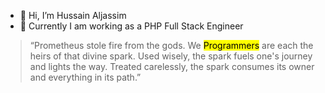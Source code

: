 - 👋 Hi, I’m Hussain Aljassim
- 🌱 Currently I am working as a PHP Full Stack Engineer

> “Prometheus stole fire from the gods. We <mark>Programmers</mark> are each the heirs of that divine spark. Used wisely, the spark fuels one's journey and lights the way. Treated carelessly, the spark consumes its owner and everything in its path.”
<!---
Hussain-Aqeel/Hussain-Aqeel is a ✨ special ✨ repository because its `README.md` (this file) appears on your GitHub profile.
You can click the Preview link to take a look at your changes.
--->

